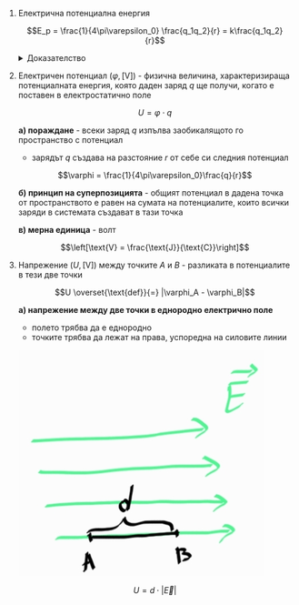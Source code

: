 1. Електрична потенциална енергия
	
	$$E_p = \frac{1}{4\pi\varepsilon_0} \frac{q_1q_2}{r} = k\frac{q_1q_2}{r}$$
	
	<details>
	<summary>Доказателство</summary>
	
	Извеждането е аналогично на [гравитационната](../3.%20Гравитация/1.%20Гравитационни%20сили.md) потенциална енергия; сега обаче едноименните заряди се отблъскват и енергията им е положителна.
	
	</details>

2. Електричен потенциал ($\varphi, [\text{V}]$) - физична величина, характеризираща потенциалната енергия, която даден заряд $q$ ще получи, когато е поставен в електростатично поле
	
	$$U = \varphi\cdot q $$
	
	**а) пораждане** - всеки заряд $q$ изпълва заобикалящото го пространство с потенциал
	- зарядът $q$ създава на разстояние $r$ от себе си следния потенциал
	
	$$\varphi = \frac{1}{4\pi\varepsilon_0}\frac{q}{r}$$

	**б) принцип на суперпозицията** - общият потенциал в дадена точка от пространството е равен на сумата на потенциалите, които всички заряди в системата създават в тази точка
	
	**в) мерна единица** - волт
	
	$$\left[\text{V} = \frac{\text{J}}{\text{C}}\right]$$

3. Напрежение ($U, [\text{V}]$) между точките $A$ и $B$ - разликата в потенциалите в тези две точки
	
	$$U \overset{\text{def}}{=} |\varphi_A - \varphi_B|$$
	
	**а) напрежение между две точки в еднородно електрично поле**
	- полето трябва да е еднородно
	- точките трябва да лежат на права, успоредна на силовите линии
	
	![Напрежение](Resources/Напрежение.jpg)
	
	$$U = d\cdot|\vec{E}|$$